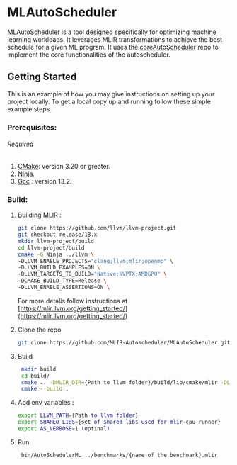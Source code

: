 # MLAutoScheduler

MLAutoScheduler is a tool designed specifically for optimizing machine learning workloads. It leverages MLIR transformations to achieve the best schedule for a given ML program. It uses the [coreAutoScheduler](https://github.com/MLIR-Autoscheduler/coreAutoScheduler) repo to implement the core functionalities of the autoscheduler.

<!-- GETTING STARTED -->

## Getting Started

This is an example of how you may give instructions on setting up your project locally.
To get a local copy up and running follow these simple example steps.

### Prerequisites:
###### Required
1) [CMake](https://cmake.org/): version 3.20 or greater.
2) [Ninja](https://ninja-build.org/).
3) [Gcc](https://gcc.gnu.org/) : version 13.2.

### Build:
1. Building MLIR :
   ```sh
   git clone https://github.com/llvm/llvm-project.git
   git checkout release/18.x
   mkdir llvm-project/build
   cd llvm-project/build
   cmake -G Ninja ../llvm \
   -DLLVM_ENABLE_PROJECTS="clang;llvm;mlir;openmp" \
   -DLLVM_BUILD_EXAMPLES=ON \
   -DLLVM_TARGETS_TO_BUILD="Native;NVPTX;AMDGPU" \
   -DCMAKE_BUILD_TYPE=Release \
   -DLLVM_ENABLE_ASSERTIONS=ON \
   ```

   For more detalis follow instructions at [https://mlir.llvm.org/getting_started/](https://mlir.llvm.org/getting_started/)

2. Clone the repo
   ```sh
   git clone https://github.com/MLIR-Autoscheduler/MLAutoScheduler.git
   ```
3. Build 
   ```sh
    mkdir build
    cd build/
    cmake .. -DMLIR_DIR={Path to llvm folder}/build/lib/cmake/mlir -DLLVM_EXTERNAL_LIT={Path to llvm folder}/build/bin/llvm-lit
    cmake --build .
    ```
4. Add env variables :
   ```sh
   export LLVM_PATH={Path to llvm folder}
   export SHARED_LIBS={set of shared libs used for mlir-cpu-runner}
   export AS_VERBOSE=1 (optinal)
   ```
5. Run
   ```sh
    bin/AutoSchedulerML ../benchmarks/{name of the benchmark}.mlir
   ```
